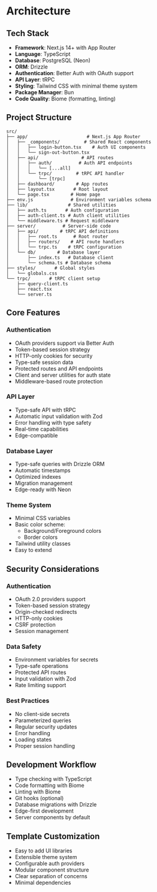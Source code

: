 # Architecture

## Tech Stack
- **Framework**: Next.js 14+ with App Router
- **Language**: TypeScript
- **Database**: PostgreSQL (Neon)
- **ORM**: Drizzle
- **Authentication**: Better Auth with OAuth support
- **API Layer**: tRPC
- **Styling**: Tailwind CSS with minimal theme system
- **Package Manager**: Bun
- **Code Quality**: Biome (formatting, linting)

## Project Structure
```
src/
├── app/                      # Next.js App Router
│   ├── _components/         # Shared React components
│   │   ├── login-button.tsx    # Auth UI components
│   │   └── sign-out-button.tsx
│   ├── api/                # API routes
│   │   ├── auth/          # Auth API endpoints
│   │   │   └── [...all]
│   │   └── trpc/         # tRPC API handler
│   │       └── [trpc]
│   ├── dashboard/        # App routes
│   ├── layout.tsx       # Root layout
│   └── page.tsx        # Home page
├── env.js              # Environment variables schema
├── lib/               # Shared utilities
│   ├── auth.ts       # Auth configuration
│   ├── auth-client.ts # Auth client utilities
│   └── middleware.ts # Request middleware
├── server/          # Server-side code
│   ├── api/        # tRPC API definitions
│   │   ├── root.ts      # Root router
│   │   ├── routers/    # API route handlers
│   │   └── trpc.ts    # tRPC configuration
│   └── db/        # Database layer
│       ├── index.ts   # Database client
│       └── schema.ts # Database schema
├── styles/       # Global styles
│   └── globals.css
└── trpc/       # tRPC client setup
    ├── query-client.ts
    ├── react.tsx
    └── server.ts
```

## Core Features

### Authentication
- OAuth providers support via Better Auth
- Token-based session strategy
- HTTP-only cookies for security
- Type-safe session data
- Protected routes and API endpoints
- Client and server utilities for auth state
- Middleware-based route protection

### API Layer
- Type-safe API with tRPC
- Automatic input validation with Zod
- Error handling with type safety
- Real-time capabilities
- Edge-compatible

### Database Layer
- Type-safe queries with Drizzle ORM
- Automatic timestamps
- Optimized indexes
- Migration management
- Edge-ready with Neon

### Theme System
- Minimal CSS variables
- Basic color scheme:
  - Background/Foreground colors
  - Border colors
- Tailwind utility classes
- Easy to extend

## Security Considerations

### Authentication
- OAuth 2.0 providers support
- Token-based session strategy
- Origin-checked redirects
- HTTP-only cookies
- CSRF protection
- Session management

### Data Safety
- Environment variables for secrets
- Type-safe operations
- Protected API routes
- Input validation with Zod
- Rate limiting support

### Best Practices
- No client-side secrets
- Parameterized queries
- Regular security updates
- Error handling
- Loading states
- Proper session handling

## Development Workflow
- Type checking with TypeScript
- Code formatting with Biome
- Linting with Biome
- Git hooks (optional)
- Database migrations with Drizzle
- Edge-first development
- Server components by default

## Template Customization
- Easy to add UI libraries
- Extensible theme system
- Configurable auth providers
- Modular component structure
- Clear separation of concerns
- Minimal dependencies